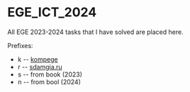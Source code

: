 # EGE_ICT_2024
All EGE 2023-2024 tasks that I have solved are placed here.

Prefixes:

+ k -- [kompege](https://kompege.ru/)
+ r -- [sdamgia.ru](https://inf-ege.sdamgia.ru/)
+ s -- from book (2023)
+ n -- from bool (2024)

